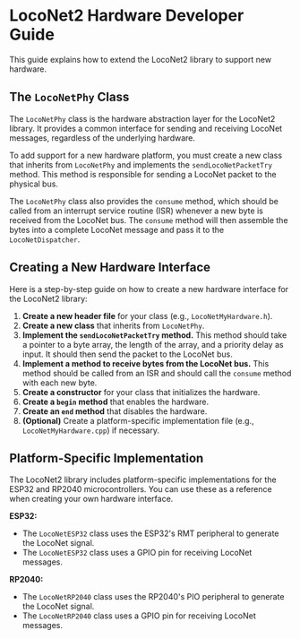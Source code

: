 # LocoNet2 Hardware Developer Guide

This guide explains how to extend the LocoNet2 library to support new hardware.

## The `LocoNetPhy` Class

The `LocoNetPhy` class is the hardware abstraction layer for the LocoNet2 library. It provides a common interface for sending and receiving LocoNet messages, regardless of the underlying hardware.

To add support for a new hardware platform, you must create a new class that inherits from `LocoNetPhy` and implements the `sendLocoNetPacketTry` method. This method is responsible for sending a LocoNet packet to the physical bus.

The `LocoNetPhy` class also provides the `consume` method, which should be called from an interrupt service routine (ISR) whenever a new byte is received from the LocoNet bus. The `consume` method will then assemble the bytes into a complete LocoNet message and pass it to the `LocoNetDispatcher`.

## Creating a New Hardware Interface

Here is a step-by-step guide on how to create a new hardware interface for the LocoNet2 library:

1.  **Create a new header file** for your class (e.g., `LocoNetMyHardware.h`).
2.  **Create a new class** that inherits from `LocoNetPhy`.
3.  **Implement the `sendLocoNetPacketTry` method.** This method should take a pointer to a byte array, the length of the array, and a priority delay as input. It should then send the packet to the LocoNet bus.
4.  **Implement a method to receive bytes from the LocoNet bus.** This method should be called from an ISR and should call the `consume` method with each new byte.
5.  **Create a constructor** for your class that initializes the hardware.
6.  **Create a `begin` method** that enables the hardware.
7.  **Create an `end` method** that disables the hardware.
8.  **(Optional)** Create a platform-specific implementation file (e.g., `LocoNetMyHardware.cpp`) if necessary.

## Platform-Specific Implementation

The LocoNet2 library includes platform-specific implementations for the ESP32 and RP2040 microcontrollers. You can use these as a reference when creating your own hardware interface.

**ESP32:**

*   The `LocoNetESP32` class uses the ESP32's RMT peripheral to generate the LocoNet signal.
*   The `LocoNetESP32` class uses a GPIO pin for receiving LocoNet messages.

**RP2040:**

*   The `LocoNetRP2040` class uses the RP2040's PIO peripheral to generate the LocoNet signal.
*   The `LocoNetRP2040` class uses a GPIO pin for receiving LocoNet messages.

